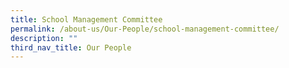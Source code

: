 ```yaml
---
title: School Management Committee
permalink: /about-us/Our-People/school-management-committee/
description: ""
third_nav_title: Our People
---
```

